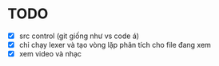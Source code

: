 # TODO
- [x] src control (git giống như vs code á)
- [x] chỉ chạy lexer và tạo vòng lặp phân tích cho file đang xem
- [x] xem video và nhạc